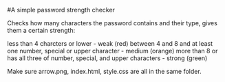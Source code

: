 #A simple password strength checker

Checks how many characters the password contains and their type, gives them a certain strength:

less than 4 charcters or lower - weak (red)
between 4 and 8 and at least one number, special or upper character - medium (orange)
more than 8 or has all three of number, special, and upper characters - strong (green)

Make sure arrow.png, index.html, style.css are all in the same folder.
